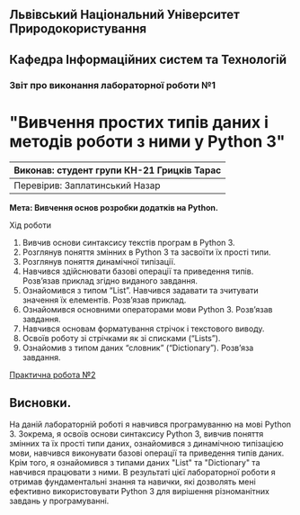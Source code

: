 ## Львівський Національний Університет Природокористування
## Кафедра Інформаційних систем та Технологій



### Звіт про виконання лабораторної роботи №1
# "Вивчення простих типів даних і методів роботи з ними у Python 3"



| Виконав: студент групи КН-21 Грицків Тарас |
|----------------------------------------------|
| Перевірив: Заплатинський Назар               |




**Мета: Вивчення основ розробки додатків на Python.**


Хід роботи

1. Вивчив основи синтаксису текстів програм в Python 3.
2. Розглянув поняття змінних в Python 3 та засвоїти їх прості типи.
3. Розглянув поняття динамічної типізації.
4. Навчився здійснювати базові операції та приведення типів. Розв’язав
приклад згідно виданого завдання.
5. Ознайомився з типом “List”. Навчився задавати та зчитувати значення
їх елементів. Розв’язав приклад.
6. Ознайомився основними операторами мови Python 3. Розв’язав
завдання.
7. Навчився основам форматування стрічок і текстового виводу.
8. Освоїв роботу зі стрічками як зі списками (“Lists”).
9. Ознайомив з типом даних “словник” (“Dictionary”). Розв’яза
завдання.


[Практична робота №2](./lab-2.py)

## Висновки. 

На даній лабораторній роботі я навчився програмуванню на мові Python 3. Зокрема, я освоїв основи синтаксису Python 3, вивчив поняття змінних та їх прості типи даних, ознайомився з динамічною типізацією мови, навчився виконувати базові операції та приведення типів даних. Крім того, я ознайомився з типами даних "List" та "Dictionary" та навчився працювати з ними. В результаті цієї лабораторної роботи я отримав фундаментальні знання та навички, які дозволять мені ефективно використовувати Python 3 для вирішення різноманітних завдань у програмуванні. 
